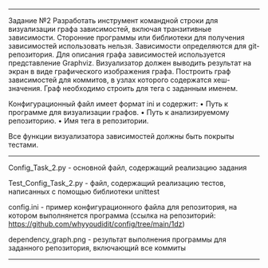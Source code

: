 ---------------------------

Задание №2 
Разработать инструмент командной строки для визуализации графа 
зависимостей, включая транзитивные зависимости. Сторонние программы или 
библиотеки для получения зависимостей использовать нельзя. 
Зависимости определяются для git-репозитория. Для описания графа 
зависимостей используется представление Graphviz. Визуализатор должен 
выводить результат на экран в виде графического изображения графа. 
Построить граф зависимостей для коммитов, в узлах которого содержатся 
хеш-значения. Граф необходимо строить для тега с заданным именем. 

Конфигурационный файл имеет формат ini и содержит: 
• Путь к программе для визуализации графов. 
• Путь к анализируемому репозиторию. 
• Имя тега в репозитории. 

Все функции визуализатора зависимостей должны быть покрыты тестами. 

---------------------------

Config_Task_2.py - основной файл, содержащий реализацию задания

Test_Config_Task_2.py - файл, содержащий реализацию тестов, написанных с помощью библиотеки unittest

config.ini - пример конфигурационного файла для репозитория, на котором выполнянется программа (ссылка на репозиторий: https://github.com/whyyoudidit/config/tree/main/1dz)

dependency_graph.png - результат выполнения программы для заданного репозитория, включающий все коммиты       

---------------------------
